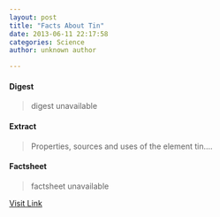 ```yaml
---
layout: post
title: "Facts About Tin"
date: 2013-06-11 22:17:58
categories: Science
author: unknown author

---
```



#### Digest
>digest unavailable

#### Extract
>Properties, sources and uses of the element tin....

#### Factsheet
>factsheet unavailable

[Visit Link](http://www.livescience.com/37355-tin.html)


